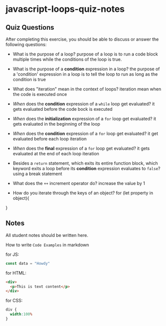 # javascript-loops-quiz-notes

## Quiz Questions

After completing this exercise, you should be able to discuss or answer the following questions:

- What is the purpose of a loop?
purpose of a loop is to run a code block multiple times while the conditions of the loop is true.

- What is the purpose of a **condition** expression in a loop?
the purpose of a 'condition' expression in a loop is to tell the loop to run as long as the condition is true

- What does "iteration" mean in the context of loops?
iteration mean when the code is executed once

- _When_ does the **condition** expression of a `while` loop get evaluated?
it gets evaluated before the code bock is executed

- _When_ does the **initialization** expression of a `for` loop get evaluated?
it gets evaluated in the beginning of the loop

- _When_ does the **condition** expression of a `for` loop get evaluated?
it get evaluated before each loop iteration

- _When_ does the **final** expression of a `for` loop get evaluated?
it gets evaluated at the end of each loop iteration

- Besides a `return` statement, which exits its entire function block, which keyword exits a loop before its **condition** expression evaluates to `false`?
using a break statement

- What does the `++` increment operator do?
increase the value by 1

- How do you iterate through the keys of an object?
for (let property in object){

}

## Notes

All student notes should be written here.


How to write `Code Examples` in markdown

for JS:
```javascript
const data = "Howdy"
```

for HTML:
```html
<div>
  <p>This is text content</p>
</div>
```

for CSS:
```css
div {
  width:100%
}
```
